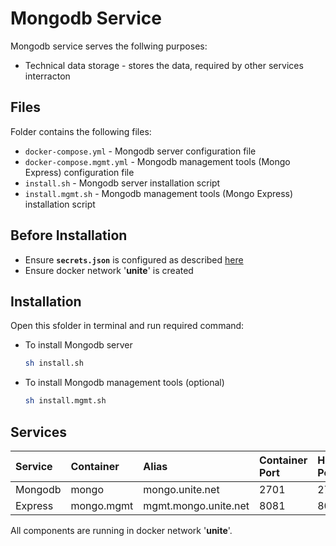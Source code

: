 # Mongodb Service

Mongodb service serves the follwing purposes:
- Technical data storage - stores the data, required by other services interracton

## Files

Folder contains the following files:
- `docker-compose.yml` - Mongodb server configuration file
- `docker-compose.mgmt.yml` - Mongodb management tools (Mongo Express) configuration file
- `install.sh` - Mongodb server installation script
- `install.mgmt.sh` - Mongodb management tools (Mongo Express) installation script

## Before Installation

- Ensure **`secrets.json`** is configured as described [here](https://github.com/dkfz-unite/unite-environment#secrets)
- Ensure docker network '**unite**' is created

## Installation

Open this sfolder in terminal and run required command:
- To install Mongodb server
  ```bash
  sh install.sh
  ```
- To install Mongodb management tools (optional)
  ```bash
  sh install.mgmt.sh
  ```

## Services

|Service|Container|Alias|Container Port|Host Port|
|:------|:--------|:----|:---|:---------|
|Mongodb|mongo|mongo.unite.net|2701|2701|
|Express|mongo.mgmt|mgmt.mongo.unite.net|8081|8082|

All components are running in docker network '**unite**'.
